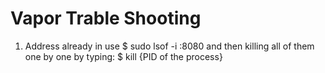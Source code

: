 # Vapor Trable Shooting

1. Address already in use
$ sudo lsof -i :8080
and then killing all of them one by one by typing:
$ kill {PID of the process}
